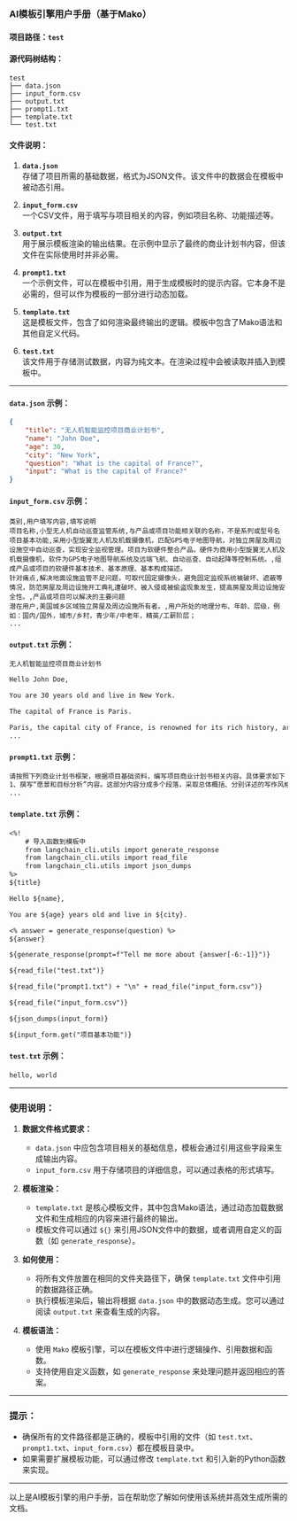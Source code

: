 ### AI模板引擎用户手册（基于Mako）

#### 项目路径：`test`

#### 源代码树结构：

```
test
├── data.json
├── input_form.csv
├── output.txt
├── prompt1.txt
├── template.txt
└── test.txt
```

#### 文件说明：

1. **`data.json`**  
   存储了项目所需的基础数据，格式为JSON文件。该文件中的数据会在模板中被动态引用。

2. **`input_form.csv`**  
   一个CSV文件，用于填写与项目相关的内容，例如项目名称、功能描述等。

3. **`output.txt`**  
   用于展示模板渲染的输出结果。在示例中显示了最终的商业计划书内容，但该文件在实际使用时并非必需。

4. **`prompt1.txt`**  
   一个示例文件，可以在模板中引用，用于生成模板时的提示内容。它本身不是必需的，但可以作为模板的一部分进行动态加载。

5. **`template.txt`**  
   这是模板文件，包含了如何渲染最终输出的逻辑。模板中包含了Mako语法和其他自定义代码。

6. **`test.txt`**  
   该文件用于存储测试数据，内容为纯文本。在渲染过程中会被读取并插入到模板中。

---

#### `data.json` 示例：

```json
{
    "title": "无人机智能监控项目商业计划书",
    "name": "John Doe",
    "age": 30,
    "city": "New York",
    "question": "What is the capital of France?",
    "input": "What is the capital of France?"
}
```

#### `input_form.csv` 示例：

```csv
类别,用户填写内容,填写说明
项目名称,小型无人机自动巡查监管系统,与产品或项目功能相关联的名称，不是系列或型号名
项目基本功能,采用小型旋翼无人机及机载摄像机，匹配GPS电子地图导航，对独立房屋及周边设施空中自动巡查，实现安全监视管理。项目为软硬件整合产品。硬件为商用小型旋翼无人机及机载摄像机，软件为GPS电子地图导航系统及远端飞航、自动巡查、自动起降等控制系统。,组成产品或项目的软硬件基本技术、基本原理、基本构成描述。
针对痛点,解决地面设施监管不足问题，可取代固定摄像头，避免固定监视系统被破坏、遮蔽等情况，防范房屋及周边设施开工典礼遭破坏、被入侵或被偷盗现象发生，提高房屋及周边设施安全性。,产品或项目可以解决的主要问题
潜在用户,美国城乡区域独立房屋及周边设施所有者。,用户所处的地理分布、年龄、层级，例如：国内/国外，城市/乡村，青少年/中老年，精英/工薪阶层；
...
```

#### `output.txt` 示例：

```txt
无人机智能监控项目商业计划书

Hello John Doe, 

You are 30 years old and live in New York.

The capital of France is Paris.

Paris, the capital city of France, is renowned for its rich history, art, culture, and architecture. Here are some key aspects of the city:
...
```

#### `prompt1.txt` 示例：

```txt
请按照下列商业计划书框架，根据项目基础资料，编写项目商业计划书相关内容。具体要求如下：
1、撰写“愿景和目标分析”内容。这部分内容分成多个段落，采取总体概括、分别详述的写作风格。内容必须简明清晰，准确合理，段落间具有很强的关联性、逻辑性，不要解释说明和结论总结。各段落把握重点，不能重复。论述内容深入、细致，利用常见的原理、模型、效应、事例加强论点和表现内涵。
...
```

#### `template.txt` 示例：

```txt
<%!
    # 导入函数到模板中
    from langchain_cli.utils import generate_response
    from langchain_cli.utils import read_file
    from langchain_cli.utils import json_dumps
%>
${title}

Hello ${name}, 

You are ${age} years old and live in ${city}.

<% answer = generate_response(question) %>
${answer}

${generate_response(prompt=f"Tell me more about {answer[-6:-1]}")}

${read_file("test.txt")}

${read_file("prompt1.txt") + "\n" + read_file("input_form.csv")}

${read_file("input_form.csv")}

${json_dumps(input_form)}

${input_form.get("项目基本功能")}
```

#### `test.txt` 示例：

```txt
hello, world
```

---

### 使用说明：

1. **数据文件格式要求：**
   - `data.json` 中应包含项目相关的基础信息，模板会通过引用这些字段来生成输出内容。
   - `input_form.csv` 用于存储项目的详细信息，可以通过表格的形式填写。

2. **模板渲染：**
   - `template.txt` 是核心模板文件，其中包含Mako语法，通过动态加载数据文件和生成相应的内容来进行最终的输出。
   - 模板文件可以通过 `${}` 来引用JSON文件中的数据，或者调用自定义的函数（如 `generate_response`）。
   
3. **如何使用：**
   - 将所有文件放置在相同的文件夹路径下，确保 `template.txt` 文件中引用的数据路径正确。
   - 执行模板渲染后，输出将根据 `data.json` 中的数据动态生成。您可以通过阅读 `output.txt` 来查看生成的内容。

4. **模板语法：**
   - 使用 `Mako` 模板引擎，可以在模板文件中进行逻辑操作、引用数据和函数。
   - 支持使用自定义函数，如 `generate_response` 来处理问题并返回相应的答案。

---

### 提示：

- 确保所有的文件路径都是正确的，模板中引用的文件（如 `test.txt`、`prompt1.txt`、`input_form.csv`）都在模板目录中。
- 如果需要扩展模板功能，可以通过修改 `template.txt` 和引入新的Python函数来实现。

---

以上是AI模板引擎的用户手册，旨在帮助您了解如何使用该系统并高效生成所需的文档。